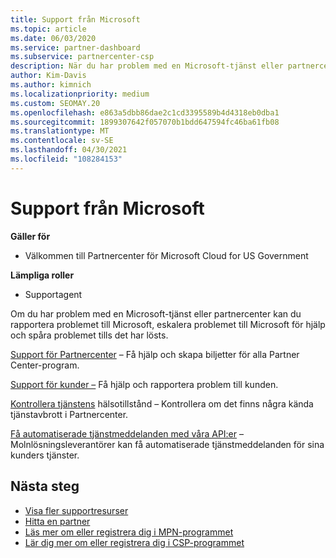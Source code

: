 ```yaml
---
title: Support från Microsoft
ms.topic: article
ms.date: 06/03/2020
ms.service: partner-dashboard
ms.subservice: partnercenter-csp
description: När du har problem med en Microsoft-tjänst eller partnercenter kan du eskalera till Microsoft för att få hjälp och spåra problemet tills det har lösts.
author: Kim-Davis
ms.author: kimnich
ms.localizationpriority: medium
ms.custom: SEOMAY.20
ms.openlocfilehash: e863a5dbb86dae2c1cd3395589b4d4318eb0dba1
ms.sourcegitcommit: 1899307642f057070b1bdd647594fc46ba61fb08
ms.translationtype: MT
ms.contentlocale: sv-SE
ms.lasthandoff: 04/30/2021
ms.locfileid: "108284153"
---
```

# <a name="support-from-microsoft"></a>Support från Microsoft

**Gäller för**

- Välkommen till Partnercenter för Microsoft Cloud for US Government

**Lämpliga roller**

- Supportagent

Om du har problem med en Microsoft-tjänst eller partnercenter kan du rapportera problemet till Microsoft, eskalera problemet till Microsoft för hjälp och spåra problemet tills det har lösts.

[Support för Partnercenter](report-problems-with-partner-center.md) – Få hjälp och skapa biljetter för alla Partner Center-program.

[Support för kunder –](report-problems-on-behalf-of-a-customer.md) Få hjälp och rapportera problem till kunden.

[Kontrollera tjänstens](check-service-health.md) hälsotillstånd – Kontrollera om det finns några kända tjänstavbrott i Partnercenter.

[Få automatiserade tjänstmeddelanden med våra API:er](get-automated-service-notifications-with-our-apis.md) – Molnlösningsleverantörer kan få automatiserade tjänstmeddelanden för sina kunders tjänster.

## <a name="next-steps"></a>Nästa steg

- [Visa fler supportresurser](https://partner.microsoft.com/support/?stage=1)
- [Hitta en partner](find-a-partner.md)
- [Läs mer om eller registrera dig i MPN-programmet](https://partner.microsoft.com/membership)
- [Lär dig mer om eller registrera dig i CSP-programmet](https://partner.microsoft.com/membership/cloud-solution-provider)
